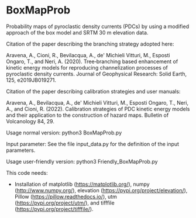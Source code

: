 # BoxMapProb
Probability maps of pyroclastic density currents (PDCs) by using a modified approach of the box model and SRTM 30 m elevation data.

Citation of the paper describing the branching strategy adopted here:

Aravena, A., Cioni, R., Bevilacqua, A., de' Michieli Vitturi, M., Esposti Ongaro, T., and Neri, A. (2020). Tree‐branching based enhancement of kinetic energy models for reproducing channelization processes of pyroclastic density currents. Journal of Geophysical Research: Solid Earth, 125, e2019JB019271.

Citation of the paper describing calibration strategies and user manuals:

Aravena, A., Bevilacqua, A., de' Michieli Vitturi, M., Esposti Ongaro, T., Neri, A., and Cioni, R. (2022). Calibration strategies of PDC kinetic energy models and their application to the construction of hazard maps. Bulletin of Volcanology 84, 29.

Usage normal version:
 python3 BoxMapProb.py

Input parameter:
 See the file input_data.py for the definition of the input parameters.

Usage user-friendly version:
 python3 Friendly_BoxMapProb.py

This code needs:
 - Installation of matplotlib (https://matplotlib.org/), numpy (http://www.numpy.org/), elevation (https://pypi.org/project/elevation/), Pillow (https://pillow.readthedocs.io/), utm (https://pypi.org/project/utm/), and tifffile (https://pypi.org/project/tifffile/).


